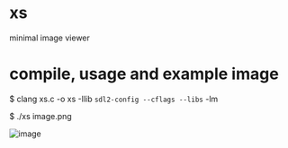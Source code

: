 # xs
minimal image viewer

# compile, usage and example image
$ clang xs.c -o xs -Ilib ``sdl2-config --cflags --libs`` -lm

$ ./xs image.png

![image](https://github.com/user-attachments/assets/681a280d-4bbc-4319-9379-166e75434879)
